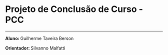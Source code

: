 <h1>Projeto de Conclusão de Curso - PCC</h1>
<hr>
<p><strong>Aluno: </strong>Guilherme Taveira Berson</p>
<p><strong>Orientador: </strong>Silvanno Malfatti</p>